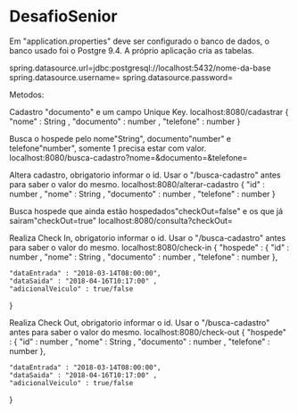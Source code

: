 # DesafioSenior

Em "application.properties" deve ser configurado o banco de dados, o banco usado foi o Postgre 9.4. A próprio aplicação cria as tabelas.

spring.datasource.url=jdbc:postgresql://localhost:5432/nome-da-base
spring.datasource.username=
spring.datasource.password=

Metodos: 

Cadastro "documento" e um campo Unique Key.
localhost:8080/cadastrar
{
	  "nome" : String ,
    "documento" : number ,
    "telefone" : number
}

Busca o hospede pelo nome"String", documento"number" e telefone"number", somente 1 precisa estar com valor.
localhost:8080/busca-cadastro?nome=&documento=&telefone=

Altera cadastro, obrigatorio informar o id. Usar o "/busca-cadastro" antes para saber o valor do mesmo.
localhost:8080/alterar-cadastro
{
    "id" : number ,
	  "nome" : String ,
    "documento" : number ,
    "telefone" : number
}

Busca hospede que ainda estão hospedados"checkOut=false" e os que já sairam"checkOut=true"
localhost:8080/consulta?checkOut=

Realiza Check In, obrigatorio informar o id. Usar o "/busca-cadastro" antes para saber o valor do mesmo.
localhost:8080/check-in
{
	"hospede" :  {
      "id" : number ,
      "nome" : String ,
      "documento" : number ,
      "telefone" : number
	},
	
	"dataEntrada" : "2018-03-14T08:00:00", 
	"dataSaida" : "2018-04-16T10:17:00" ,
	"adicionalVeiculo" : true/false
}

Realiza Check Out, obrigatorio informar o id. Usar o "/busca-cadastro" antes para saber o valor do mesmo.
localhost:8080/check-out
{
	"hospede" :  {
      "id" : number ,
      "nome" : String ,
      "documento" : number ,
      "telefone" : number
	},
	
	"dataEntrada" : "2018-03-14T08:00:00", 
	"dataSaida" : "2018-04-16T10:17:00" ,
	"adicionalVeiculo" : true/false
}




